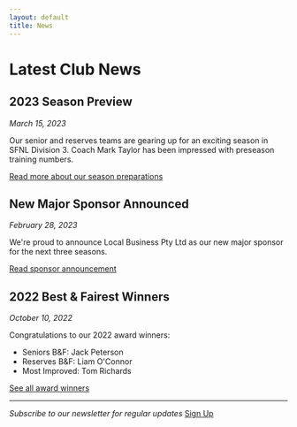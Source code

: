 ```yaml
---
layout: default
title: News
---
```


# Latest Club News

## 2023 Season Preview
*March 15, 2023*

Our senior and reserves teams are gearing up for an exciting season in SFNL Division 3. Coach Mark Taylor has been impressed with preseason training numbers.

[Read more about our season preparations](#)

## New Major Sponsor Announced
*February 28, 2023*

We're proud to announce Local Business Pty Ltd as our new major sponsor for the next three seasons.

[Read sponsor announcement](#)

## 2022 Best & Fairest Winners
*October 10, 2022*

Congratulations to our 2022 award winners:
- Seniors B&F: Jack Peterson
- Reserves B&F: Liam O'Connor
- Most Improved: Tom Richards

[See all award winners](#)

---

*Subscribe to our newsletter for regular updates*
[Sign Up](#)